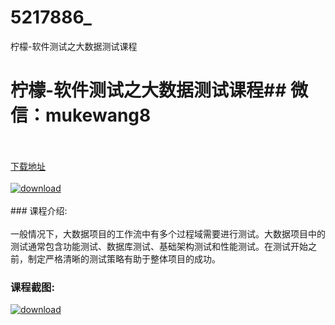 # 5217886_
柠檬-软件测试之大数据测试课程
# 柠檬-软件测试之大数据测试课程## 微信：mukewang8
<br/></br>[下载地址](http://www.36tz.cn/article/5217886 "下载地址")
<br/></br>[![download](http://36tz.cn/muke_img/2021_01_1-101-300x171.png "下载地址")](http://www.36tz.cn/article/5217886 "下载地址")
<br/></br>### 课程介绍:<br/></br>一般情况下，大数据项目的工作流中有多个过程域需要进行测试。大数据项目中的测试通常包含功能测试、数据库测试、基础架构测试和性能测试。在测试开始之前，制定严格清晰的测试策略有助于整体项目的成功。

### 课程截图:
[![download](http://36tz.cn/muke_img/2021_01_2-118.png "下载地址")](http://www.36tz.cn/article/5217886 "下载地址")
